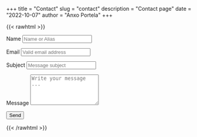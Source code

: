 +++
title = "Contact"
slug = "contact"
description = "Contact page"
date = "2022-10-07"
author = "Anxo Portela"
+++

{{< rawhtml >}}
<script type="text/javascript">var submitted=false;</script>
<iframe name="hidden_iframe" id="hidden_iframe" style="display:none;" 
onload="if(submitted) {window.location='/thankyou';}"></iframe>

<form action="https://docs.google.com/forms/u/0/d/e/1FAIpQLSc1ov8p4HEO5lqdiXZTHVK6FNIcc1VX_uk4J4VgdpHNK1cbUg/formResponse" method="post" target="hidden_iframe" onsubmit="submitted=true">
  <label>Name</label>
        <input type="text" placeholder="Name or Alias" class="form-input" name="entry.2005620554" required>

  <label>Email</label>
        <input type="email" placeholder="Valid email address" class="form-input" name="entry.1045781291" required>

   <label>Subject</label>
        <input type="text" placeholder="Message subject" class="form-input" name="entry.1065046570" required>

   <label>Message</label>
        <textarea rows="5" placeholder="Write your message ..." class="form-input" name="entry.839337160" required></textarea>

   <button type="submit">Send</button>
</form>
{{< /rawhtml >}}